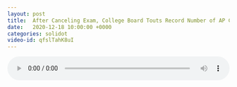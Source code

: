 ```yaml
---
layout: post
title:  After Canceling Exam, College Board Touts Record Number of AP CSP Exam Takers
date:   2020-12-18 10:00:00 +0000
categories: solidot
video-id: qfslTahK8uI
---
```


<audio src="/assets/7008ee1b4c6c2983b7aac3385f4883ec.mp3" style="width: 100%;" controls></audio>

